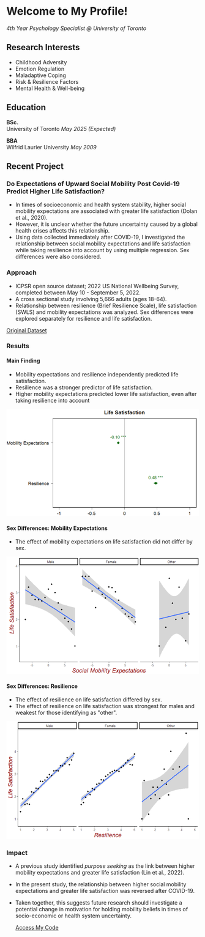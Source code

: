 
# Welcome to My Profile!
*4th Year Psychology Specialist @ University of Toronto*

## Research Interests
- Childhood Adversity 
- Emotion Regulation 
- Maladaptive Coping
- Risk & Resilience Factors
- Mental Health & Well-being

## Education
**BSc.**  
University of Toronto *May 2025 (Expected)*

**BBA**   
Wilfrid Laurier University *May 2009*			        		


## Recent Project
### Do Expectations of Upward Social Mobility Post Covid-19 Predict Higher Life Satisfaction?

- In times of socioeconomic and health system stability, higher social mobility expectations are associated with greater life satisfaction (Dolan et al., 2020).
- However, it is unclear whether the future uncertainty caused by a global health crises affects this relationship. 
- Using data collected immediately after COVID-19, I investigated the relationship between social mobility expectations and life satisfaction while taking resilience into account by using multiple regression. Sex differences were also considered. 

### Approach

- ICPSR open source dataset; 2022 US National Wellbeing Survey, completed between May 10 - September 5, 2022. 
- A cross sectional study involving 5,666 adults (ages 18-64).
- Relationship between resilience (Brief Resilience Scale), life satisfaction (SWLS) and mobility expectations was analyzed. Sex differences were explored separately for resilience and life satisfaction.

[Original Dataset](https://www.icpsr.umich.edu/web/NAHDAP/studies/38964/summary)

### Results

#### Main Finding
- Mobility expectations and resilience independently predicted life satisfaction.
- Resilience was a stronger predictor of life satisfaction.
- Higher mobility expectations predicted lower life satisfaction, even after taking resilience into account  
  
![Main Finding](/assets/img/Main.png)

#### Sex Differences: Mobility Expectations 
- The effect of mobility expectations on life satisfaction did not differ by sex.

![Mobility](/assets/img/Mobility.png)

#### Sex Differences: Resilience 
- The effect of resilience on life satisfaction differed by sex.
- The effect of resilience on life satisfaction was strongest for males and weakest for those identifying as "other".
  
![Resilience](/assets/img/Resilience.png)  

### Impact

- A previous study identified *purpose seeking* as the link between higher mobility expectations and greater life satisfaction (Lin et al., 2022). 
- In the present study, the relationship between higher social mobility expectations and greater life satisfaction was reversed after COVID-19.
- Taken together, this suggests future research should investigate a potential change in motivation for holding mobility beliefs in times of socio-economic or health system uncertainty.

  [Access My Code](https://github.com/Varun9069/Portfolio2/blob/main/README.md)



